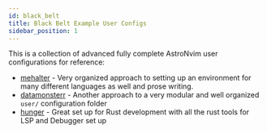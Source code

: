 ```yaml
---
id: black_belt
title: Black Belt Example User Configs
sidebar_position: 1
---
```


This is a collection of advanced fully complete AstroNvim user configurations for reference:

- [mehalter](https://git.mehalter.com/mehalter/AstroNvim_user) - Very organized approach to setting up an environment for many different languages as well and prose writing.
- [datamonsterr](https://github.com/datamonsterr/astronvim_config) - Another approach to a very modular and well organized `user/` configuration folder
- [hunger](https://github.com/hunger/AstroVim/tree/my_config/lua/user) - Great set up for Rust development with all the rust tools for LSP and Debugger set up
